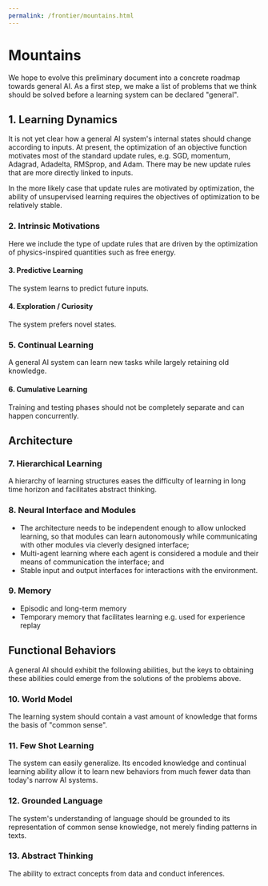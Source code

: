 ```yaml
---
permalink: /frontier/mountains.html
---
```

# Mountains

We hope to evolve this preliminary document into a concrete roadmap towards general AI. As a first step, we make a list of problems that we think should be solved before a learning system can be declared "general".

## 1. Learning Dynamics

It is not yet clear how a general AI system's internal states should change according to inputs. At present, the optimization of an objective function motivates most of the standard update rules, e.g. SGD, momentum, Adagrad, Adadelta, RMSprop, and Adam. There may be new update rules that are more directly linked to inputs.

In the more likely case that update rules are motivated by optimization, the ability of unsupervised learning requires the objectives of optimization to be relatively stable.

### 2. Intrinsic Motivations

Here we include the type of update rules that are driven by the optimization of physics-inspired quantities such as free energy.

#### 3. Predictive Learning

The system learns to predict future inputs.

#### 4. Exploration / Curiosity

The system prefers novel states.

### 5. Continual Learning

A general AI system can learn new tasks while largely retaining old knowledge.

#### 6. Cumulative Learning

Training and testing phases should not be completely separate and can happen concurrently. 

## Architecture

### 7. Hierarchical Learning

A hierarchy of learning structures eases the difficulty of learning in long time horizon and facilitates abstract thinking.

### 8. Neural Interface and Modules

* The architecture needs to be independent enough to allow unlocked learning, so that modules can learn autonomously while communicating with other modules via cleverly designed interface;
* Multi-agent learning where each agent is considered a module and their means of communication the interface; and
* Stable input and output interfaces for interactions with the environment.

### 9. Memory

* Episodic and long-term memory
* Temporary memory that facilitates learning e.g. used for experience replay

## Functional Behaviors

A general AI should exhibit the following abilities, but the keys to obtaining these abilities could emerge from the solutions of the problems above.

### 10. World Model

The learning system should contain a vast amount of knowledge that forms the basis of "common sense".

### 11. Few Shot Learning

The system can easily generalize. Its encoded knowledge and continual learning ability allow it to learn new behaviors from much fewer data than today's narrow AI systems.

### 12. Grounded Language

The system's understanding of language should be grounded to its representation of common sense knowledge, not merely finding patterns in texts.

### 13. Abstract Thinking

The ability to extract concepts from data and conduct inferences.
